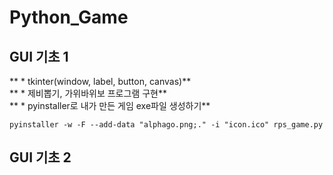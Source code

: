 # Python_Game

## GUI 기초 1
** * tkinter(window, label, button, canvas)**    
** * 제비뽑기, 가위바위보 프로그램 구현**  
** * pyinstaller로 내가 만든 게임 exe파일 생성하기**  
```
pyinstaller -w -F --add-data "alphago.png;." -i "icon.ico" rps_game.py
```    


## GUI 기초 2


